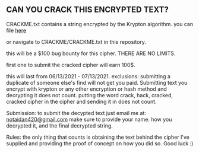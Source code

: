 ## CAN YOU CRACK THIS ENCRYPTED TEXT?

CRACKME.txt contains a string encrypted by the Krypton algorithm. you can file [here](https://github.com/N0tA1dan/Krypton/edit/CRACKME/CRACKME.txt)

or navigate to CRACKME/CRACKME.txt in this repository.

this will be a $100 bug bounty for this cipher. THERE ARE NO LIMITS. 

first one to submit the cracked cipher will earn 100$.

this will last from 06/13/2021 - 07/13/2021.
exclusions: 
submitting a duplicate of someone else's find will not get you paid. 
Submitting text you encrypt with krypton or any other encryption or hash method and decrypting it does not count. 
putting the word crack, hack, cracked, cracked cipher in the cipher and sending it in does not count.

Submission:
to submit the decypted text just email me at: notaidan420@gmail.com
make sure to provide your name. how you decrypted it, and the final decrypted string.

Rules: 
the only thing that counts is obtaining the text behind the cipher I've supplied and providing the proof of concept on how you did so. 
Good luck :)
